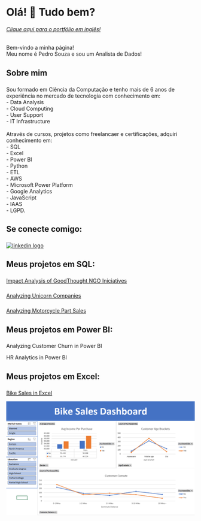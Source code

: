 <h1 align="left">Olá! 👋 Tudo bem?</h1>

<h6><a href="https://github.com/pedrohsouzadf">Clique aqui para o portfólio em inglês! </a> </h6>

###

<p align="left">Bem-vindo a minha página!<br>Meu nome é Pedro Souza e sou um Analista de Dados!</p>

###

<h2 align="left">Sobre mim</h2>

###

<p align="left">Sou formado em Ciência da Computação e tenho mais de 6 anos de experiência no mercado de tecnologia com conhecimento em:<br>     - Data Analysis<br>     - Cloud Computing <br>     - User Support <br>     - IT Infrastructure<br><br>Através de cursos, projetos como freelancaer e certificações, adquiri conhecimento em:<br>- SQL<br>- Excel<br>- Power BI<br>- Python<br>- ETL<br>- AWS<br>- Microsoft Power Platform<br>- Google Analytics<br>- JavaScript<br>- IAAS<br>- LGPD.</p>

###

<h2 align="left">Se conecte comigo:</h2>

###

<div align="left">
  <a href="https://www.linkedin.com/in/pedro-henrique-s/" target="_blank">
    <img src="https://raw.githubusercontent.com/maurodesouza/profile-readme-generator/master/src/assets/icons/social/linkedin/default.svg" width="52" height="40" alt="linkedin logo"  />
  </a>
</div>

###

<h2 align="left">Meus projetos em SQL:</h2>

###

[Impact Analysis of GoodThought NGO Iniciatives](https://www.datacamp.com/datalab/w/b6b43819-79db-486d-b164-92dbc2416b40/edit)

###

[Analyzing Unicorn Companies](https://www.datacamp.com/datalab/w/0289d67a-29b0-4517-9b66-7c892a65cb88/edit)

###

[Analyzing Motorcycle Part Sales](https://www.datacamp.com/datalab/w/61749e8d-817e-4692-b6ea-7425d6c51b7a/edit)

###

<h2 align="left">Meus projetos em Power BI:</h2>

###

<p align="left">Analyzing Customer Churn in Power BI</p>
<p align="left">HR Analytics in Power BI</p>

###

<h2 align="left">Meus projetos em Excel:</h2>

###

[Bike Sales in Excel](https://github.com/pedrohsouzadf/pedrohsouzadf/blob/main/Excel%20Project%20-%20Portfolio.xlsx) 

![Bike Sales in Excel](https://github.com/pedrohsouzadf/pedrohsouzadf/blob/main/bikesalesexcel.png)

###
